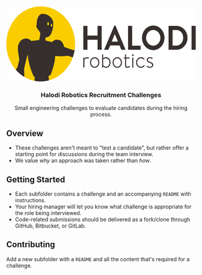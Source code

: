 <br />
<p align="center">
  <a href="https://github.com/Halodi/halodi-recruitment-challenges">
    <img src="logo-halodi.png" alt="Logo" height="200">
  </a>

  <h3 align="center">Halodi Robotics Recruitment Challenges</h3>

  <p align="center">
    Small engineering challenges to evaluate candidates during the hiring process.
  </p>
</p>

## Overview

- These challenges aren't meant to "test a candidate", but rather offer a starting point for discussions during the team interview.
- We value *why* an approach was taken rather than *how*.

## Getting Started

- Each subfolder contains a challenge and an accompanying `README` with instructions.
- Your hiring manager will let you know what challenge is appropriate for the role being interviewed.
- Code-related submissions should be delivered as a fork/clone through GitHub, Bitbucket, or GitLab.

## Contributing

Add a new subfolder with a `README` and all the content that's required for a challenge.
